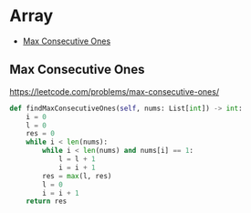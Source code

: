 # Array

+ [Max Consecutive Ones](#max-consecutive-ones)

[comment]: <> (Stop)

## Max Consecutive Ones

https://leetcode.com/problems/max-consecutive-ones/

```python
def findMaxConsecutiveOnes(self, nums: List[int]) -> int:
    i = 0
    l = 0
    res = 0
    while i < len(nums):
        while i < len(nums) and nums[i] == 1:
            l = l + 1
            i = i + 1
        res = max(l, res)
        l = 0
        i = i + 1
    return res
```